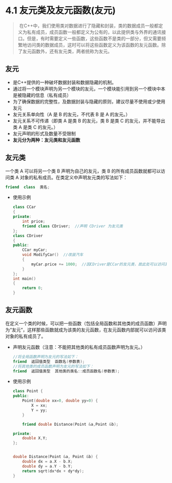# 4.1 友元类及友元函数(友元)
>  在C++中，我们使用类对数据进行了隐藏和封装，类的数据成员一般都定义为私有成员，成员函数一般都定义为公有的，以此提供类与外界的通讯接口。但是，有时需要定义一些函数，这些函数不是类的一部分，但又需要频繁地访问类的数据成员，这时可以将这些函数定义为该函数的友元函数。除了友元函数外，还有友元类，两者统称为友元。

## 友元
- 是C++提供的一种破坏数据封装和数据隐藏的机制。
- 通过将一个模块声明为另一个模块的友元，一个模块能引用到另一个模块中本是被隐藏的信息（私有成员）
- 为了确保数据的完整性，及数据封装与隐藏的原则，建议尽量不使用或少使用友元
- 友元关系单向性（A 是 B 的友元，不代表 B 是 A 的友元。）
- 友元关系不可传递（即类 A 是类 B 的友元，类 B 是类 C 的友元，并不能导出类 A 是类 C 的友元。）
- 友元声明的形式及数量不受限制
- **友元分为两种：友元类和友元函数**

## 友元类
一个类 A 可以将另一个类 B 声明为自己的友元，类 B 的所有成员函数就都可以访问类 A 对象的私有成员。在类定义中声明友元类的写法如下：  

```c++  
friend  class  类名; 
```

- 使用示例
    ```c++
    class CCar
    {
    private:
        int price;
        friend class CDriver;  //声明 CDriver 为友元类
    };
    class CDriver
    {
    public:
        CCar myCar;
        void ModifyCar()  //改装汽车
        {
            myCar.price += 1000;  //因CDriver是CCar的友元类，故此处可以访问其私有成员
        }
    };
    int main()
    {
        return 0;
    }
    ```

## 友元函数
在定义一个类的时候，可以把一些函数（包括全局函数和其他类的成员函数）声明为“友元”，这样那些函数就成为该类的友元函数，在友元函数内部就可以访问该类对象的私有成员了。
- 声明友元函数（注意：不能把其他类的私有成员函数声明为友元。）
    ```c++
    //将全局函数声明为友元的写法如下：
    friend  返回值类型  函数名(参数表);
    //将其他类的成员函数声明为友元的写法如下：
    friend  返回值类型  其他类的类名::成员函数名(参数表);
    ```
- 使用示例
    ```c++
    class Point {
    public:
        Point(double xx=0, double yy=0) {
            X = xx;
            Y = yy;
        }

        friend double Distance(Point &a,Point &b);

    private:
        double X,Y;
    };


    double Distance(Point &a, Point &b) {
        double dx = a.X - b.X;
        double dy = a.Y - b.Y;
        return sqrt(dx*dx + dy*dy);
    }
    ```